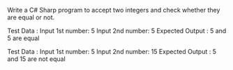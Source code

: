Write a C# Sharp program to accept two integers and check whether they are equal or not.

Test Data :
    Input 1st number: 5
    Input 2nd number: 5
Expected Output :
    5 and 5 are equal

Test Data :
    Input 1st number: 5
    Input 2nd number: 15
Expected Output :
    5 and 15 are not equal
